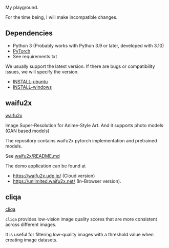 My playground.

For the time being, I will make incompatible changes.

## Dependencies

- Python 3 (Probably works with Python 3.9 or later, developed with 3.10)
- [PyTorch](https://pytorch.org/get-started/locally/)
- See requirements.txt

We usually support the latest version. If there are bugs or compatibility issues, we will specify the version.

- [INSTALL-ubuntu](INSTALL-ubuntu.md)
- [INSTALL-windows](INSTALL-windows.md)

## waifu2x

[waifu2x](./waifu2x)

Image Super-Resolution for Anime-Style Art. And it supports photo models (GAN based models)

The repository contains waifu2x pytorch implementation and pretrained models.

See [waifu2x/README.md](waifu2x/README.md)

The demo application can be found at
- https://waifu2x.udp.jp/ (Cloud version)
- https://unlimited.waifu2x.net/ (In-Browser version).

## cliqa

[cliqa](./cliqa)

`cliqa` provides low-vision image quality scores that are more consistent across different images.

It is useful for filtering low-quality images with a threshold value when creating image datasets.

